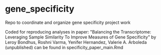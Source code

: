 # gene_specificity
Repo to coordinate and organize gene specificity project work

Coded for reproducing analyses in paper:
"Balancing the Transcriptome: Leveraging Sample Similarity To Improve Measures of Gene Specificity" by
Leroy Bondhus, Roshni Varma, Yenifer Hernandez, Valerie A. Arboleda (unpublished)
can be found in specificity_paper_main.Rmd
